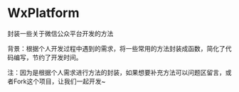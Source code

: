 # WxPlatform
封装一些关于微信公众平台开发的方法

背景：根据个人开发过程中遇到的需求，将一些常用的方法封装成函数，简化了代码编写，节约了开发时间。
		 
注：因为是根据个人需求进行方法的封装，如果想要补充方法可以问题区留言，或者Fork这个项目，让我们一起开发~
